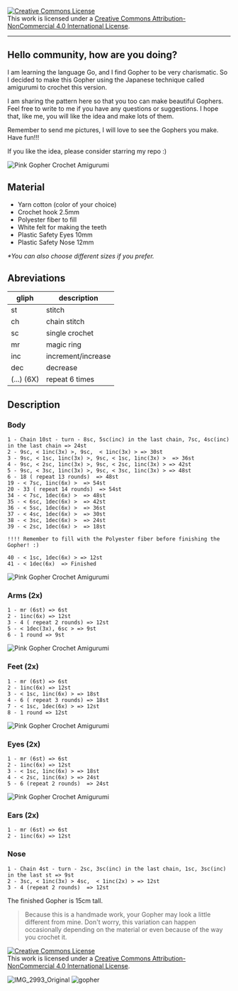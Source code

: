 <a rel="license" href="http://creativecommons.org/licenses/by-nc/4.0/"><img alt="Creative Commons License" style="border-width:0" src="https://i.creativecommons.org/l/by-nc/4.0/88x31.png" /></a><br />This work is licensed under a <a rel="license" href="http://creativecommons.org/licenses/by-nc/4.0/">Creative Commons Attribution-NonCommercial 4.0 International License</a>.

<hr>

## Hello community, how are you doing?

I am learning the language Go, and I find Gopher to be very charismatic. So I decided to make this Gopher using the Japanese technique called amigurumi to crochet this version.

I am sharing the pattern here so that you too can make beautiful Gophers. Feel free to write to me if you have any questions or suggestions.
I hope that, like me, you will like the idea and make lots of them.

Remember to send me pictures, I will love to see the Gophers you make.
Have fun!!!

If you like the idea, please consider starring my repo :)

![Pink Gopher Crochet Amigurumi](./images/gopher.jpeg)


## Material

- Yarn cotton (color of your choice)
- Crochet hook 2.5mm
- Polyester fiber to fill
- White felt for making the teeth
- Plastic Safety Eyes 10mm
- Plastic Safety Nose 12mm

_\*You can also choose different sizes if you prefer._

## Abreviations

|gliph|description|
|-----|----------|
|st|stitch|
|ch|chain stitch|
|sc|single crochet|
|mr|magic ring|
|inc|increment/increase|
|dec|decrease|
|(...) (6X)|repeat 6 times|

## Description

### Body

```
1 - Chain 10st - turn - 8sc, 5sc(inc) in the last chain, 7sc, 4sc(inc) in the last chain => 24st
2 - 9sc, < 1inc(3x) >, 9sc,  < 1inc(3x) > => 30st
3 - 9sc, < 1sc, 1inc(3x) >, 9sc, < 1sc, 1inc(3x) >  => 36st
4 - 9sc, < 2sc, 1inc(3x) >, 9sc, < 2sc, 1inc(3x) > => 42st
5 - 9sc, < 3sc, 1inc(3x) >, 9sc, < 3sc, 1inc(3x) > => 48st
6 - 18 ( repeat 13 rounds)  => 48st
19 - < 7sc, 1inc(6x) >  => 54st
20 - 33 ( repeat 14 rounds)  => 54st
34 - < 7sc, 1dec(6x) >  => 48st
35 - < 6sc, 1dec(6x) >  => 42st
36 - < 5sc, 1dec(6x) >  => 36st
37 - < 4sc, 1dec(6x) >  => 30st
38 - < 3sc, 1dec(6x) >  => 24st
39 - < 2sc, 1dec(6x) >  => 18st 

!!!! Remember to fill with the Polyester fiber before finishing the Gopher! :)

40 - < 1sc, 1dec(6x) > => 12st
41 - < 1dec(6x)  => Finished
```

![Pink Gopher Crochet Amigurumi](./images/arm.jpeg)

###  Arms (2x)

```
1 - mr (6st) => 6st
2 - 1inc(6x) => 12st
3 - 4 ( repeat 2 rounds) => 12st
5 - < 1dec(3x), 6sc > => 9st
6 - 1 round => 9st
```

![Pink Gopher Crochet Amigurumi](./images/feet.jpeg)

###  Feet (2x)

```
1 - mr (6st) => 6st
2 - 1inc(6x) => 12st
3 - < 1sc, 1inc(6x) > => 18st
4 - 6 ( repeat 3 rounds) => 18st
7 - < 1sc, 1dec(6x) > => 12st
8 - 1 round => 12st
```

![Pink Gopher Crochet Amigurumi](./images/profile.jpeg)

###  Eyes (2x)

```
1 - mr (6st) => 6st
2 - 1inc(6x) => 12st
3 - < 1sc, 1inc(6x) > => 18st
4 - < 2sc, 1inc(6x) > => 24st
5 - 6 (repeat 2 rounds)  => 24st
```

![Pink Gopher Crochet Amigurumi](./images/ears.jpeg)

###  Ears (2x)

```
1 - mr (6st) => 6st
2 - 1inc(6x) => 12st
```

###  Nose

```
1 - Chain 4st - turn - 2sc, 3sc(inc) in the last chain, 1sc, 3sc(inc) in the last st => 9st
2 - 3sc, < 1inc(3x) > 4sc,  < 1inc(2x) > => 12st
3 - 4 (repeat 2 rounds)  => 12st
```

The finished Gopher is 15cm tall.

> Because this is a handmade work, your Gopher may look a little different from mine. Don't worry, this variation can happen occasionally depending on the material or even because of the way you crochet it.

<a rel="license" href="http://creativecommons.org/licenses/by-nc/4.0/"><img alt="Creative Commons License" style="border-width:0" src="https://i.creativecommons.org/l/by-nc/4.0/88x31.png" /></a><br />This work is licensed under a <a rel="license" href="http://creativecommons.org/licenses/by-nc/4.0/">Creative Commons Attribution-NonCommercial 4.0 International License</a>.

![IMG_2993_Original](https://user-images.githubusercontent.com/42450397/235957720-800457cb-0f69-447e-b9de-e4a47cf21aff.JPG)
![gopher](https://user-images.githubusercontent.com/42450397/188402102-52aa502d-24bd-4ff3-a9ff-9dcf32d29ce9.jpg)

